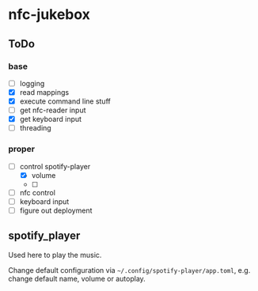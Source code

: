 # nfc-jukebox

## ToDo
### base
- [ ] logging
- [x] read mappings
- [x] execute command line stuff
- [ ] get nfc-reader input
- [x] get keyboard input
- [ ] threading

### proper
- [ ] control spotify-player
    - [x] volume
    - [ ]
- [ ] nfc control
- [ ] keyboard input
- [ ] figure out deployment

## spotify_player

Used here to play the music.

Change default configuration via `~/.config/spotify-player/app.toml`, e.g. change
default name, volume or autoplay.
